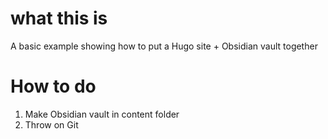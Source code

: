 # what this is

A basic example showing how to put a Hugo site + Obsidian vault together


# How to do

1. Make Obsidian vault in content folder
2. Throw on Git
